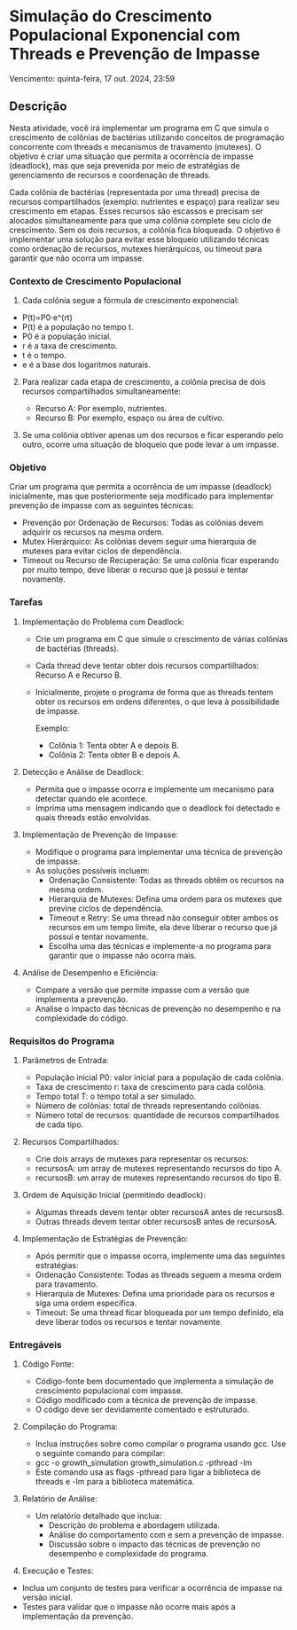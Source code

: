 # Simulação do Crescimento Populacional Exponencial com Threads e Prevenção de Impasse

Vencimento: quinta-feira, 17 out. 2024, 23:59

## Descrição

Nesta atividade, você irá implementar um programa em C que simula o crescimento de colônias de bactérias utilizando conceitos de programação concorrente com threads e mecanismos de travamento (mutexes). O objetivo é criar uma situação que permita a ocorrência de impasse (deadlock), mas que seja prevenida por meio de estratégias de gerenciamento de recursos e coordenação de threads.

Cada colônia de bactérias (representada por uma thread) precisa de recursos compartilhados (exemplo: nutrientes e espaço) para realizar seu crescimento em etapas. Esses recursos são escassos e precisam ser alocados simultaneamente para que uma colônia complete seu ciclo de crescimento. Sem os dois recursos, a colônia fica bloqueada. O objetivo é implementar uma solução para evitar esse bloqueio utilizando técnicas como ordenação de recursos, mutexes hierárquicos, ou timeout para garantir que não ocorra um impasse.

### Contexto de Crescimento Populacional

1. Cada colônia segue a fórmula de crescimento exponencial:

- P(t)=P0​⋅e^(rt)
- P(t) é a população no tempo t.
- P0​ é a população inicial.
- r é a taxa de crescimento.
- t é o tempo.
- e é a base dos logaritmos naturais.

2. Para realizar cada etapa de crescimento, a colônia precisa de dois recursos compartilhados simultaneamente:
    - Recurso A: Por exemplo, nutrientes.
    - Recurso B: Por exemplo, espaço ou área de cultivo.

3. Se uma colônia obtiver apenas um dos recursos e ficar esperando pelo outro, ocorre uma situação de bloqueio que pode levar a um impasse.

### Objetivo

Criar um programa que permita a ocorrência de um impasse (deadlock) inicialmente, mas que posteriormente seja modificado para implementar prevenção de impasse com as seguintes técnicas:

- Prevenção por Ordenação de Recursos: Todas as colônias devem adquirir os recursos na mesma ordem.
- Mutex Hierárquico: As colônias devem seguir uma hierarquia de mutexes para evitar ciclos de dependência.
- Timeout ou Recurso de Recuperação: Se uma colônia ficar esperando por muito tempo, deve liberar o recurso que já possui e tentar novamente.

### Tarefas

1. Implementação do Problema com Deadlock:

    - Crie um programa em C que simule o crescimento de várias colônias de bactérias (threads).
    - Cada thread deve tentar obter dois recursos compartilhados: Recurso A e Recurso B.
    - Inicialmente, projete o programa de forma que as threads tentem obter os recursos em ordens diferentes, o que leva à possibilidade de impasse.

        Exemplo:
        - Colônia 1: Tenta obter A e depois B.
        - Colônia 2: Tenta obter B e depois A.

2. Detecção e Análise de Deadlock:
    - Permita que o impasse ocorra e implemente um mecanismo para detectar quando ele acontece.
    - Imprima uma mensagem indicando que o deadlock foi detectado e quais threads estão envolvidas.

3. Implementação de Prevenção de Impasse:
    - Modifique o programa para implementar uma técnica de prevenção de impasse.
    - As soluções possíveis incluem:
        - Ordenação Consistente: Todas as threads obtêm os recursos na mesma ordem.
        - Hierarquia de Mutexes: Defina uma ordem para os mutexes que previne ciclos de dependência.
        - Timeout e Retry: Se uma thread não conseguir obter ambos os recursos em um tempo limite, ela deve liberar o recurso que já possui e tentar novamente.
        - Escolha uma das técnicas e implemente-a no programa para garantir que o impasse não ocorra mais.

4. Análise de Desempenho e Eficiência:
    - Compare a versão que permite impasse com a versão que implementa a prevenção.
    - Analise o impacto das técnicas de prevenção no desempenho e na complexidade do código.

### Requisitos do Programa

1. Parâmetros de Entrada:
    - População inicial P0: valor inicial para a população de cada colônia.
    - Taxa de crescimento r: taxa de crescimento para cada colônia.
    - Tempo total T: o tempo total a ser simulado.
    - Número de colônias: total de threads representando colônias.
    - Número total de recursos: quantidade de recursos compartilhados de cada tipo.

2. Recursos Compartilhados:
    - Crie dois arrays de mutexes para representar os recursos:
    - recursosA: um array de mutexes representando recursos do tipo A.
    - recursosB: um array de mutexes representando recursos do tipo B.

3. Ordem de Aquisição Inicial (permitindo deadlock):
    - Algumas threads devem tentar obter recursosA antes de recursosB.
    - Outras threads devem tentar obter recursosB antes de recursosA.

4. Implementação de Estratégias de Prevenção:
    - Após permitir que o impasse ocorra, implemente uma das seguintes estratégias:
    - Ordenação Consistente: Todas as threads seguem a mesma ordem para travamento.
    - Hierarquia de Mutexes: Defina uma prioridade para os recursos e siga uma ordem específica.
    - Timeout: Se uma thread ficar bloqueada por um tempo definido, ela deve liberar todos os recursos e tentar novamente.


### Entregáveis

1. Código Fonte:
    - Código-fonte bem documentado que implementa a simulação de crescimento populacional com impasse.
    - Código modificado com a técnica de prevenção de impasse.
    - O código deve ser devidamente comentado e estruturado.

2. Compilação do Programa:
    - Inclua instruções sobre como compilar o programa usando gcc. Use o seguinte comando para compilar:
    - gcc -o growth_simulation growth_simulation.c -pthread -lm
    - Este comando usa as flags -pthread para ligar a biblioteca de threads e -lm para a biblioteca matemática.
3. Relatório de Análise:
    - Um relatório detalhado que inclua:
        - Descrição do problema e abordagem utilizada.
        - Análise do comportamento com e sem a prevenção de impasse.
        - Discussão sobre o impacto das técnicas de prevenção no desempenho e complexidade do programa.

4. Execução e Testes:
- Inclua um conjunto de testes para verificar a ocorrência de impasse na versão inicial.
- Testes para validar que o impasse não ocorre mais após a implementação da prevenção.